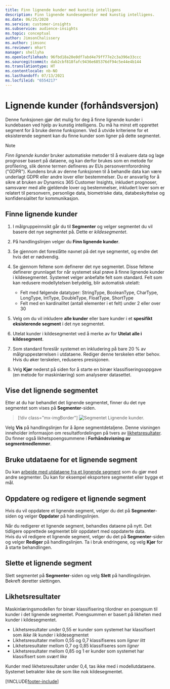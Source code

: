 ```yaml
---
title: Finn lignende kunder med kunstig intelligens
description: Finn lignende kundesegmenter med kunstig intelligens.
ms.date: 06/25/2020
ms.service: customer-insights
ms.subservice: audience-insights
ms.topic: conceptual
author: JimsonChalissery
ms.author: jimsonc
ms.reviewer: mhart
manager: shellyha
ms.openlocfilehash: 96fbd18a20e0df7abd4e79ff77e2c3a396e33ccc
ms.sourcegitcommit: dab2cbf818fafc9436e685376df94c5e44e4b144
ms.translationtype: HT
ms.contentlocale: nb-NO
ms.lasthandoff: 07/13/2021
ms.locfileid: "6554217"
---
```

# <a name="similar-customers-preview"></a>Lignende kunder (forhåndsversjon)

Denne funksjonen gjør det mulig for deg å finne lignende kunder i kundebasen ved hjelp av kunstig intelligens. Du må ha minst ett opprettet segment for å bruke denne funksjonen. Ved å utvide kriteriene for et eksisterende segment kan du finne kunder som ligner på dette segmentet.

> [!NOTE]
> *Finn lignende kunder* bruker automatiske metoder til å evaluere data og lage prognoser basert på dataene, og kan derfor brukes som en metode for profilering, slik denne termen defineres av EUs personvernforordning ("GDPR"). Kundens bruk av denne funksjonen til å behandle data kan være underlagt GDPR eller andre lover eller bestemmelser. Du er ansvarlig for å sikre at bruken av Dynamics 365 Customer Insights, inkludert prognoser, samsvarer med alle gjeldende lover og bestemmelser, inkludert lover som er relatert til personvern, personlige data, biometriske data, databeskyttelse og konfidensialitet for kommunikasjon.

## <a name="finding-similar-customers"></a>Finne lignende kunder

1. I målgruppeinnsikt går du til **Segmenter** og velger segmentet du vil basere det nye segmentet på. Dette er *kildesegmentet*.

1. På handlingslinjen velger du **Finn lignende kunder**.

1. Se gjennom det foreslåtte navnet på det nye segmentet, og endre det hvis det er nødvendig.

1. Se gjennom feltene som definerer det nye segmentet. Disse feltene definerer grunnlaget for når systemet skal prøve å finne lignende kunder i kildesegmentet. Systemet velger anbefalte felt som standard.
  Felt som kan redusere modellytelsen betydelig, blir automatisk utelatt:
  
   - Felt med følgende datatyper: StringType, BooleanType, CharType, LongType, IntType, DoubleType, FloatType, ShortType
   - Felt med en kardinalitet (antall elementer i et felt) under 2 eller over 30

1. Velg om du vil inkludere **alle kunder** eller bare kunder i et **spesifikt eksisterende segment** i det nye segmentet.

1. Utelat kunder i kildesegmentet ved å merke av for **Utelat alle i kildesegment**.

1. Som standard foreslår systemet en inkludering på bare 20 % av målgruppestørrelsen i utdataene. Rediger denne terskelen etter behov. Hvis du øker terskelen, reduseres presisjonen.

1. Velg **Kjør** nederst på siden for å starte en binær klassifiseringsoppgave (en metode for maskinlæring) som analyserer datasettet.

## <a name="view-the-similar-segment"></a>Vise det lignende segmentet

Etter at du har behandlet det lignende segmentet, finner du det nye segmentet som vises på **Segmenter**-siden.

> [!div class="mx-imgBorder"]
> ![Segmentet Lignende kunder.](media/expanded-segment.png "Segmentet Lignende kunder")

Velg **Vis** på handlingslinjen for å åpne segmentdetaljene. Denne visningen inneholder informasjon om resultatfordelingen på tvers av [likhetsresultater](#about-similarity-scores). Du finner også likhetspoengsummene i **Forhåndsvisning av segmentmedlemmer**.

## <a name="use-the-output-of-a-similar-segment"></a>Bruke utdataene for et lignende segment

Du kan [arbeide med utdataene fra et lignende segment](segments.md) som du gjør med andre segmenter. Du kan for eksempel eksportere segmentet eller bygge et mål.

## <a name="refresh-and-edit-a-similar-segment"></a>Oppdatere og redigere et lignende segment

Hvis du vil oppdatere et lignende segment, velger du det på **Segmenter**-siden og velger **Oppdater** på handlingslinjen.

Når du redigerer et lignende segment, behandles dataene på nytt. Det tidligere opprettede segmentet blir oppdatert med oppdaterte data.    
Hvis du vil redigere et lignende segment, velger du det på **Segmenter**-siden og velger **Rediger** på handlingslinjen. Ta i bruk endringene, og velg **Kjør** for å starte behandlingen.

## <a name="delete-a-similar-segment"></a>Slette et lignende segment

Slett segmentet på **Segmenter**-siden og velg **Slett** på handlingslinjen. Bekreft deretter slettingen.

## <a name="about-similarity-scores"></a>Likhetsresultater

Maskinlæringsmodellen for binær klassifisering tilordner en poengsum til kunder i det lignende segmentet. Poengsummen er basert på likheten med kunder i kildesegmentet.

- Likhetsresultater under 0,55 er kunder som systemet har klassifisert som *ikke lik* kunder i kildesegmentet
- Likhetsresultater mellom 0,55 og 0,7 klassifiseres som *ligner litt*
- Likhetsresultater mellom 0,7 og 0,85 klassifiseres som *ligner*
- Likhetsresultater mellom 0,85 og 1 er kunder som systemet har klassifisert som *svært like*

Kunder med likhetsresultater under 0,4, tas ikke med i modellutdataene. Systemet betrakter ikke de som like nok kildesegmentet.


[!INCLUDE[footer-include](../includes/footer-banner.md)]